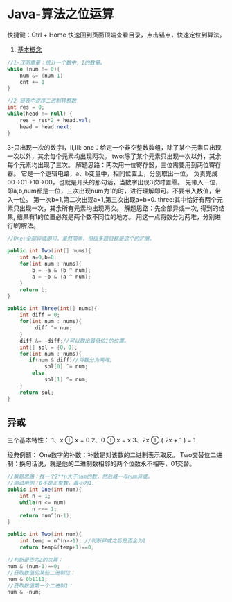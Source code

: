

# Java-算法之位运算



快捷键：Ctrl + Home 快速回到页面顶端查看目录，点击锚点，快速定位到算法。

1. <a href="#基本概念">基本概念</a>
<a name="基本概念"></a>
```java
//1-汉明重量：统计一个数中，1的数量。
while (num != 0){
    num &= (num-1)
    cnt += 1
}

//2-链表中逆序二进制转整数
int res = 0;
while(head != null) {
    res = res*2 + head.val;
    head = head.next;
}

```

3-只出现一次的数字I，II,III:
one：给定一个非空整数数组，除了某个元素只出现一次以外，其余每个元素均出现两次。
two:除了某个元素只出现一次以外，其余每个元素均出现了三次。
解题思路：两次用一位寄存器，三位需要用到两位寄存器。
它是一个逻辑电路，a、b变量中，相同位置上，分别取出一位，
负责完成00->01->10->00，也就是开头的那句话，当数字出现3次时置零。
先带入一位，即a,b,num都是一位，三次出现num为1的时，进行理解即可。不要带入数值，带入一位。
第一次b=1,第二次出现a=1,第三次出现a=b=0.
three:其中恰好有两个元素只出现一次，其余所有元素均出现两次。
解题思路：先全部异或一次, 得到的结果, 结果有1的位置必然是两个数不同位的地方。
用这一点将数分为两堆，分别进行I的解法。

```java
//One:全部异或即可，虽然简单，但很多题目都是这个的扩展。

public int Two(int[] nums){
    int a=0,b=0;
    for(int num : nums){
       	b = ~a & (b ^ num);
    	a = ~b & (a ^ num);
    } 
    return b;
}

public int Three(int[] nums){
    int diff = 0;
    for(int num : nums){
         diff ^= num;
    }
    diff &= -diff;//可以取出最低位1的位置。
    int[] sol = {0，0};
    for(int num : nums){
       if(num & diff)//将数分为两堆。
            sol[0] ^= num;
        else:
            sol[1] ^= num;
    }
    return sol;
}
```

## 异或
三个基本特性：
1、x ⊕ x = 0
2、0 ⊕ x = x
3、2x ⊕ ( 2x + 1 ) = 1

经典例题：
One数字的补数：补数是对该数的二进制表示取反。
Two交替位二进制：换句话说，就是他的二进制数相邻的两个位数永不相等，01交替。

```java
//解题思路：找一个2**n大于num的数，然后减一与num异或。
//测试用例：0不是正整数，最小为1.
public int One(int num){
    int n = 1;
    while(n <= num)
        n <<= 1;
    return num^(n-1);
}

public int Two(int num){
    int temp = n^(n>>1); //判断异或之后是否全为1
    return temp&(temp+1)==0;

//判断是否为2的次幂：
num & (num-1)==0;
//获取数值的某些二进制位：
num & 0b1111;
//获取数值第一个二进制1：
num & -num;
```

